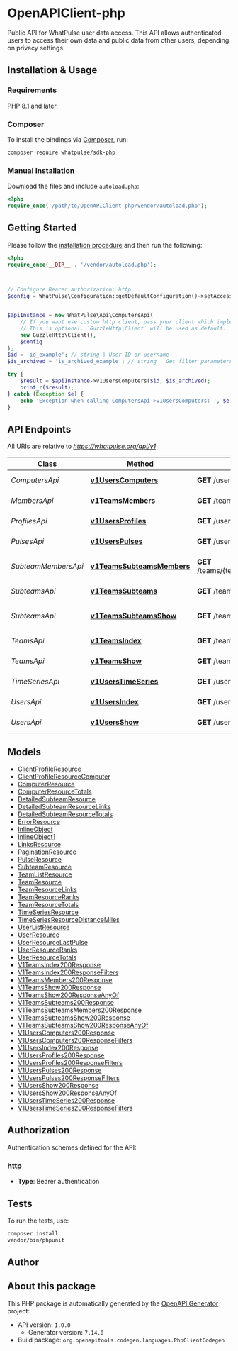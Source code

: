 # OpenAPIClient-php

Public API for WhatPulse user data access. This API allows authenticated users to access their own data and public data from other users, depending on privacy settings.


## Installation & Usage

### Requirements

PHP 8.1 and later.

### Composer

To install the bindings via [Composer](https://getcomposer.org/), run:

```bash
composer require whatpulse/sdk-php
```

### Manual Installation

Download the files and include `autoload.php`:

```php
<?php
require_once('/path/to/OpenAPIClient-php/vendor/autoload.php');
```

## Getting Started

Please follow the [installation procedure](#installation--usage) and then run the following:

```php
<?php
require_once(__DIR__ . '/vendor/autoload.php');



// Configure Bearer authorization: http
$config = WhatPulse\Configuration::getDefaultConfiguration()->setAccessToken('YOUR_ACCESS_TOKEN');


$apiInstance = new WhatPulse\Api\ComputersApi(
    // If you want use custom http client, pass your client which implements `GuzzleHttp\ClientInterface`.
    // This is optional, `GuzzleHttp\Client` will be used as default.
    new GuzzleHttp\Client(),
    $config
);
$id = 'id_example'; // string | User ID or username
$is_archived = 'is_archived_example'; // string | Get filter parameters

try {
    $result = $apiInstance->v1UsersComputers($id, $is_archived);
    print_r($result);
} catch (Exception $e) {
    echo 'Exception when calling ComputersApi->v1UsersComputers: ', $e->getMessage(), PHP_EOL;
}

```

## API Endpoints

All URIs are relative to *https://whatpulse.org/api/v1*

Class | Method | HTTP request | Description
------------ | ------------- | ------------- | -------------
*ComputersApi* | [**v1UsersComputers**](docs/Api/ComputersApi.md#v1userscomputers) | **GET** /users/{id}/computers | Get user computers
*MembersApi* | [**v1TeamsMembers**](docs/Api/MembersApi.md#v1teamsmembers) | **GET** /teams/{team_id}/members | Get team members
*ProfilesApi* | [**v1UsersProfiles**](docs/Api/ProfilesApi.md#v1usersprofiles) | **GET** /users/{id}/profiles | Get user profiles
*PulsesApi* | [**v1UsersPulses**](docs/Api/PulsesApi.md#v1userspulses) | **GET** /users/{id}/pulses | Get user pulses
*SubteamMembersApi* | [**v1TeamsSubteamsMembers**](docs/Api/SubteamMembersApi.md#v1teamssubteamsmembers) | **GET** /teams/{team_id}/subteams/{subteam_id}/members | Get subteam members
*SubteamsApi* | [**v1TeamsSubteams**](docs/Api/SubteamsApi.md#v1teamssubteams) | **GET** /teams/{team_id}/subteams | Get team subteams
*SubteamsApi* | [**v1TeamsSubteamsShow**](docs/Api/SubteamsApi.md#v1teamssubteamsshow) | **GET** /teams/{team_id}/subteams/{subteam_id} | Get subteam details
*TeamsApi* | [**v1TeamsIndex**](docs/Api/TeamsApi.md#v1teamsindex) | **GET** /teams | Search teams
*TeamsApi* | [**v1TeamsShow**](docs/Api/TeamsApi.md#v1teamsshow) | **GET** /teams/{team_id} | Get team details
*TimeSeriesApi* | [**v1UsersTimeSeries**](docs/Api/TimeSeriesApi.md#v1userstimeseries) | **GET** /users/{id}/time-series | Get user time series
*UsersApi* | [**v1UsersIndex**](docs/Api/UsersApi.md#v1usersindex) | **GET** /users | Search users
*UsersApi* | [**v1UsersShow**](docs/Api/UsersApi.md#v1usersshow) | **GET** /users/{id} | Get user details

## Models

- [ClientProfileResource](docs/Model/ClientProfileResource.md)
- [ClientProfileResourceComputer](docs/Model/ClientProfileResourceComputer.md)
- [ComputerResource](docs/Model/ComputerResource.md)
- [ComputerResourceTotals](docs/Model/ComputerResourceTotals.md)
- [DetailedSubteamResource](docs/Model/DetailedSubteamResource.md)
- [DetailedSubteamResourceLinks](docs/Model/DetailedSubteamResourceLinks.md)
- [DetailedSubteamResourceTotals](docs/Model/DetailedSubteamResourceTotals.md)
- [ErrorResource](docs/Model/ErrorResource.md)
- [InlineObject](docs/Model/InlineObject.md)
- [InlineObject1](docs/Model/InlineObject1.md)
- [LinksResource](docs/Model/LinksResource.md)
- [PaginationResource](docs/Model/PaginationResource.md)
- [PulseResource](docs/Model/PulseResource.md)
- [SubteamResource](docs/Model/SubteamResource.md)
- [TeamListResource](docs/Model/TeamListResource.md)
- [TeamResource](docs/Model/TeamResource.md)
- [TeamResourceLinks](docs/Model/TeamResourceLinks.md)
- [TeamResourceRanks](docs/Model/TeamResourceRanks.md)
- [TeamResourceTotals](docs/Model/TeamResourceTotals.md)
- [TimeSeriesResource](docs/Model/TimeSeriesResource.md)
- [TimeSeriesResourceDistanceMiles](docs/Model/TimeSeriesResourceDistanceMiles.md)
- [UserListResource](docs/Model/UserListResource.md)
- [UserResource](docs/Model/UserResource.md)
- [UserResourceLastPulse](docs/Model/UserResourceLastPulse.md)
- [UserResourceRanks](docs/Model/UserResourceRanks.md)
- [UserResourceTotals](docs/Model/UserResourceTotals.md)
- [V1TeamsIndex200Response](docs/Model/V1TeamsIndex200Response.md)
- [V1TeamsIndex200ResponseFilters](docs/Model/V1TeamsIndex200ResponseFilters.md)
- [V1TeamsMembers200Response](docs/Model/V1TeamsMembers200Response.md)
- [V1TeamsShow200Response](docs/Model/V1TeamsShow200Response.md)
- [V1TeamsShow200ResponseAnyOf](docs/Model/V1TeamsShow200ResponseAnyOf.md)
- [V1TeamsSubteams200Response](docs/Model/V1TeamsSubteams200Response.md)
- [V1TeamsSubteamsMembers200Response](docs/Model/V1TeamsSubteamsMembers200Response.md)
- [V1TeamsSubteamsShow200Response](docs/Model/V1TeamsSubteamsShow200Response.md)
- [V1TeamsSubteamsShow200ResponseAnyOf](docs/Model/V1TeamsSubteamsShow200ResponseAnyOf.md)
- [V1UsersComputers200Response](docs/Model/V1UsersComputers200Response.md)
- [V1UsersComputers200ResponseFilters](docs/Model/V1UsersComputers200ResponseFilters.md)
- [V1UsersIndex200Response](docs/Model/V1UsersIndex200Response.md)
- [V1UsersProfiles200Response](docs/Model/V1UsersProfiles200Response.md)
- [V1UsersProfiles200ResponseFilters](docs/Model/V1UsersProfiles200ResponseFilters.md)
- [V1UsersPulses200Response](docs/Model/V1UsersPulses200Response.md)
- [V1UsersPulses200ResponseFilters](docs/Model/V1UsersPulses200ResponseFilters.md)
- [V1UsersShow200Response](docs/Model/V1UsersShow200Response.md)
- [V1UsersShow200ResponseAnyOf](docs/Model/V1UsersShow200ResponseAnyOf.md)
- [V1UsersTimeSeries200Response](docs/Model/V1UsersTimeSeries200Response.md)
- [V1UsersTimeSeries200ResponseFilters](docs/Model/V1UsersTimeSeries200ResponseFilters.md)

## Authorization

Authentication schemes defined for the API:
### http

- **Type**: Bearer authentication

## Tests

To run the tests, use:

```bash
composer install
vendor/bin/phpunit
```

## Author



## About this package

This PHP package is automatically generated by the [OpenAPI Generator](https://openapi-generator.tech) project:

- API version: `1.0.0`
    - Generator version: `7.14.0`
- Build package: `org.openapitools.codegen.languages.PhpClientCodegen`
